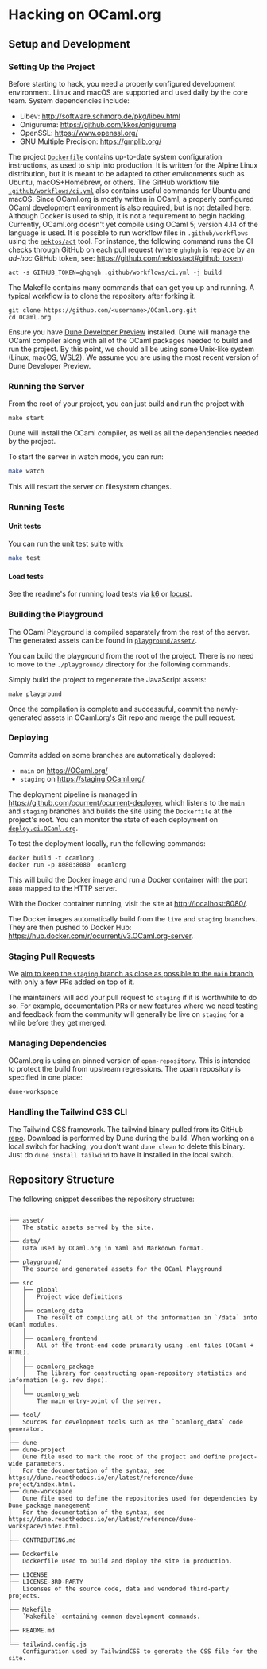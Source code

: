 # Hacking on OCaml.org

## Setup and Development

### Setting Up the Project

Before starting to hack, you need a properly configured development environment. Linux and macOS are supported and used daily by the core team. System dependencies include:

* Libev: <http://software.schmorp.de/pkg/libev.html>
* Oniguruma: <https://github.com/kkos/oniguruma>
* OpenSSL: <https://www.openssl.org/>
* GNU Multiple Precision: <https://gmplib.org/>

The project [`Dockerfile`](./Dockerfile) contains up-to-date system configuration instructions, as used to ship into production. It is written for the Alpine Linux distribution, but it is meant to be adapted to other environments such as Ubuntu, macOS+Homebrew, or others. The GitHub workflow file [`.github/workflows/ci.yml`](.github/workflows/ci.yml) also contains useful commands for Ubuntu and macOS. Since OCaml.org is mostly written in OCaml, a properly configured OCaml development environment is also required, but is not detailed here. Although Docker is used to ship, it is not a requirement to begin hacking. Currently, OCaml.org doesn't yet compile using OCaml 5; version 4.14 of the language is used. It is possible to run workflow files in `.github/workflows` using the [`nektos/act`](https://github.com/nektos/act) tool. For instance, the following command runs the CI checks through GitHub on each pull request (where `ghghgh` is replace by an _ad-hoc_ GitHub token, see: <https://github.com/nektos/act#github_token>)

```
act -s GITHUB_TOKEN=ghghgh .github/workflows/ci.yml -j build
```

The Makefile contains many commands that can get you up and running. A typical workflow is to clone the repository after forking it.

```
git clone https://github.com/<username>/OCaml.org.git
cd OCaml.org
```

Ensure you have [Dune Developer Preview](https://preview.dune.build) installed. Dune will manage the OCaml compiler along with all of the OCaml packages needed to build and run the project. By this point, we should all be using some Unix-like system (Linux, macOS, WSL2). We assume you are using the most recent version of Dune Developer Preview.

### Running the Server

From the root of your project, you can just build and run the project with

```
make start
```

Dune will install the OCaml compiler, as well as all the dependencies needed by the project.

To start the server in watch mode, you can run:

```bash
make watch
```

This will restart the server on filesystem changes.

### Running Tests

#### Unit tests

You can run the unit test suite with:

```bash
make test
```

#### Load tests

See the readme's for running load tests via [k6](./test/load-test/k6/README.md)
or [locust](./test/load-test/locust/README.md).

### Building the Playground

The OCaml Playground is compiled separately from the rest of the server. The generated assets can be found in
[`playground/asset/`](./playground/asset/).

You can build the playground from the root of the project. There is no need to move to the `./playground/` directory for the following commands.

Simply build the project to regenerate the JavaScript assets:

```
make playground
```

Once the compilation is complete and successuful, commit the newly-generated assets in OCaml.org's Git repo and merge the pull request.

### Deploying

Commits added on some branches are automatically deployed:
* `main` on <https://OCaml.org/>
* `staging` on <https://staging.OCaml.org/>

The deployment pipeline is managed in <https://github.com/ocurrent/ocurrent-deployer>, which listens to the `main` and `staging` branches and builds the site using the `Dockerfile` at the project's root. You can monitor the state of each deployment on [`deploy.ci.OCaml.org`](https://deploy.ci.OCaml.org/?repo=ocaml/OCaml.org).

To test the deployment locally, run the following commands:

```
docker build -t ocamlorg .
docker run -p 8080:8080  ocamlorg
```

This will build the Docker image and run a Docker container with the port `8080` mapped to the HTTP server.

With the Docker container running, visit the site at <http://localhost:8080/>.

The Docker images automatically build from the `live` and `staging` branches. They are then pushed to Docker Hub: <https://hub.docker.com/r/ocurrent/v3.OCaml.org-server>.

### Staging Pull Requests

We [aim to keep the `staging` branch as close as possible to the `main`
branch](doc/FOR_MAINTAINERS.md#how-we-maintain-the-staging-branch), with only a few PRs added on top of it.

The maintainers will add your pull request to `staging` if it is worthwhile
to do so. For example, documentation PRs or new features where we need testing
and feedback from the community will generally be live on `staging` for a while
before they get merged.

### Managing Dependencies

OCaml.org is using an pinned version of `opam-repository`. This is intended to protect the build from upstream regressions. The opam repository is specified in one place:

```
dune-workspace
```

### Handling the Tailwind CSS CLI

The Tailwind CSS framework. The tailwind binary pulled from its GitHub [repo](https://github.com/tailwindlabs/tailwindcss). Download is performed by Dune during the build. When working on a local switch for hacking, you don't want `dune clean` to delete this binary. Just do `dune install tailwind` to have it installed in the local switch.

## Repository Structure

The following snippet describes the repository structure:

```text
.
├── asset/
|   The static assets served by the site.
│
├── data/
|   Data used by OCaml.org in Yaml and Markdown format.
│
├── playground/
│   The source and generated assets for the OCaml Playground
│
├── src
│   ├── global
│   │   Project wide definitions
│   │
│   ├── ocamlorg_data
│   │   The result of compiling all of the information in `/data` into OCaml modules.
│   │
│   ├── ocamlorg_frontend
│   │   All of the front-end code primarily using .eml files (OCaml + HTML).
│   │
│   ├── ocamlorg_package
│   │   The library for constructing opam-repository statistics and information (e.g. rev deps).
│   │
│   └── ocamlorg_web
│       The main entry-point of the server.
│
├── tool/
│   Sources for development tools such as the `ocamlorg_data` code generator.
│
├── dune
├── dune-project
│   Dune file used to mark the root of the project and define project-wide parameters.
│   For the documentation of the syntax, see https://dune.readthedocs.io/en/latest/reference/dune-project/index.html.
├── dune-workspace
│   Dune file used to define the repositories used for dependencies by Dune package management
│   For the documentation of the syntax, see https://dune.readthedocs.io/en/latest/reference/dune-workspace/index.html.
│
├── CONTRIBUTING.md
│
├── Dockerfile
│   Dockerfile used to build and deploy the site in production.
│
├── LICENSE
├── LICENSE-3RD-PARTY
│   Licenses of the source code, data and vendored third-party projects.
│
├── Makefile
│   `Makefile` containing common development commands.
│
├── README.md
│
└── tailwind.config.js
    Configuration used by TailwindCSS to generate the CSS file for the site.
```
